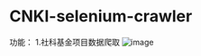 # CNKI-selenium-crawler
功能：
1.社科基金项目数据爬取
![image](https://user-images.githubusercontent.com/58450966/147872275-cee01300-9015-46a6-9d01-a677ce52d0ba.png)
